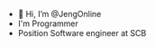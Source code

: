 - 👋 Hi, I’m @JengOnline
- I'm Programmer 
- Position Software engineer at SCB

<!---
JengOnline/JengOnline is a ✨ special ✨ repository because its `README.md` (this file) appears on your GitHub profile.
You can click the Preview link to take a look at your changes.
--->
